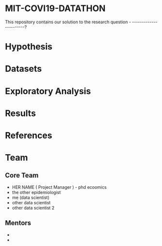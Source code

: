 # MIT-COVI19-DATATHON
This repository contains our solution to the research question - -----------------------?

# Hypothesis

# Datasets

# Exploratory Analysis 

# Results


# References

# Team 

## Core Team
* HER NAME ( Project Manager )  - phd ecoomics
* the other epidemiologist
* me (data scientist)
* other data scientist
* other data scientist 2

## Mentors
*
*
